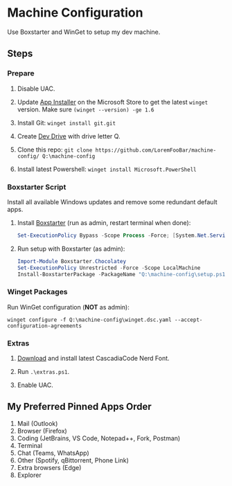 # Machine Configuration

Use Boxstarter and WinGet to setup my dev machine.

## Steps

### Prepare

1. Disable UAC.

2. Update [App Installer](https://www.microsoft.com/p/app-installer/9nblggh4nns1) on the Microsoft Store to get the latest `winget` version. Make sure `(winget --version) -ge 1.6`

3. Install Git: `winget install git.git`

4. Create [Dev Drive](https://learn.microsoft.com/en-us/windows/dev-drive/) with drive letter Q.

5. Clone this repo: `git clone https://github.com/LoremFooBar/machine-config/ Q:\machine-config`

6. Install latest Powershell: `winget install Microsoft.PowerShell`

### Boxstarter Script

Install all available Windows updates and remove some redundant default apps.

1. Install [Boxstarter](https://boxstarter.org) (run as admin, restart terminal when done):

   ```powershell
   Set-ExecutionPolicy Bypass -Scope Process -Force; [System.Net.ServicePointManager]::SecurityProtocol = [System.Net.ServicePointManager]::SecurityProtocol -bor 3072; iex ((New-Object System.Net.WebClient).DownloadString('https://boxstarter.org/bootstrapper.ps1')); Get-Boxstarter -Force
   ```

2. Run setup with Boxstarter (as admin):

   ```powershell
   Import-Module Boxstarter.Chocolatey
   Set-ExecutionPolicy Unrestricted -Force -Scope LocalMachine
   Install-BoxstarterPackage -PackageName "Q:\machine-config\setup.ps1"
   ```

### Winget Packages

Run WinGet configuration (**NOT** as admin):

```
winget configure -f Q:\machine-config\winget.dsc.yaml --accept-configuration-agreements
```

### Extras

1. [Download](https://github.com/ryanoasis/nerd-fonts/releases/latest/download/CascadiaCode.zip) and install latest CascadiaCode Nerd Font.

2. Run `.\extras.ps1`.

3. Enable UAC.

## My Preferred Pinned Apps Order

1. Mail (Outlook)
2. Browser (Firefox)
3. Coding (JetBrains, VS Code, Notepad++, Fork, Postman)
4. Terminal
5. Chat (Teams, WhatsApp)
6. Other (Spotify, qBittorrent, Phone Link)
7. Extra browsers (Edge)
8. Explorer

